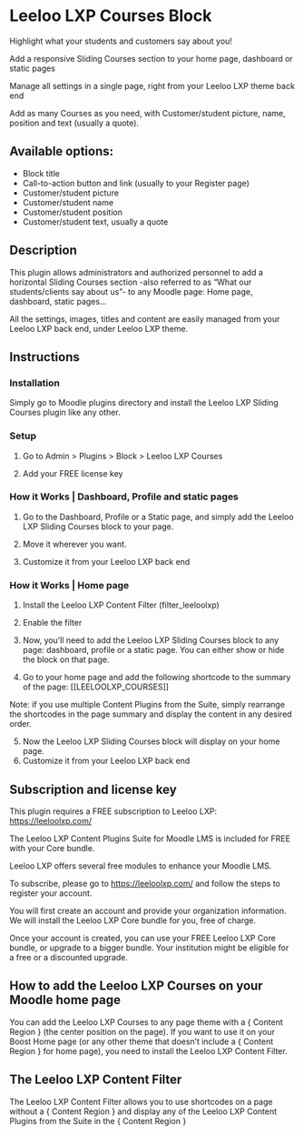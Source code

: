 # Leeloo LXP Courses Block

Highlight what your students and customers say about you!

Add a responsive Sliding Courses section to your home page, dashboard or static pages

Manage all settings in a single page, right from your Leeloo LXP theme back end

Add as many Courses as you need, with Customer/student picture, name, position and text (usually a quote).

## Available options:

* Block title
* Call-to-action button and link (usually to your Register page)
* Customer/student picture
* Customer/student name
* Customer/student position
* Customer/student text, usually a quote

## Description
This plugin allows administrators and authorized personnel to add a horizontal Sliding Courses section -also referred to as “What our students/clients say about us”- to any Moodle page: Home page, dashboard, static pages...



All the settings, images, titles and content are easily managed from your Leeloo LXP back end, under Leeloo LXP theme.
   


## Instructions

### Installation
Simply go to Moodle plugins directory and install the Leeloo LXP Sliding Courses plugin like any other.

### Setup
1. Go to Admin > Plugins > Block > Leeloo LXP Courses



2. Add your FREE license key

  
### How it Works | Dashboard, Profile and static pages
1. Go to the Dashboard, Profile or a Static page, and simply add the Leeloo LXP Sliding Courses block to your page.

2. Move it wherever you want.
3. Customize it from your Leeloo LXP back end

### How it Works | Home page
1. Install the Leeloo LXP Content Filter (filter_leeloolxp)
2. Enable the filter

3. Now, you’ll need to add the Leeloo LXP Sliding Courses block to any page: dashboard, profile or a static page. You can either show or hide the block on that page.
4. Go to your home page and add the following shortcode to the summary of the page: [[LEELOOLXP_COURSES]]



Note: if you use multiple Content Plugins from the Suite, simply rearrange the shortcodes in the page summary and display the content in any desired order.

5. Now the Leeloo LXP Sliding Courses block will display on your home page.
6. Customize it from your Leeloo LXP back end


## Subscription and license key
This plugin requires a FREE subscription to Leeloo LXP: https://leeloolxp.com/

The Leeloo LXP Content Plugins Suite for Moodle LMS is included for FREE with your Core bundle.

Leeloo LXP offers several free modules to enhance your Moodle LMS.

To subscribe, please go to https://leeloolxp.com/ and follow the steps to register your account.

You will first create an account and provide your organization information. We will install the Leeloo LXP Core bundle for you, free of charge.

Once your account is created, you can use your FREE Leeloo LXP Core bundle, or upgrade to a bigger bundle. 
Your institution might be eligible for a free or a discounted upgrade.

## How to add the Leeloo LXP Courses on your Moodle home page
You can add the Leeloo LXP Courses to any page theme with a { Content Region } (the center position on the page). If you want to use it on your Boost Home page (or any other theme that doesn’t include a { Content Region } for home page), you need to install the Leeloo LXP Content Filter.

## The Leeloo LXP Content Filter
The Leeloo LXP Content Filter allows you to use shortcodes on a page without a { Content Region } and display any of the Leeloo LXP Content Plugins from the Suite in the { Content Region }

